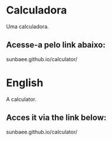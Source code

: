 # Calculadora

Uma calculadora.

## Acesse-a pelo link abaixo:

sunbaee.github.io/calculator/

# English

A calculator.

## Acces it via the link below: 

sunbaee.github.io/calculator/
